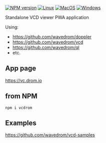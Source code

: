 [![NPM version](https://img.shields.io/npm/v/vcdrom.svg)](https://www.npmjs.org/package/vcdrom)
[![Linux](https://github.com/wavedrom/vcdrom/actions/workflows/linux.yml/badge.svg)](https://github.com/wavedrom/vcdrom/actions/workflows/linux.yml)
[![MacOS](https://github.com/wavedrom/vcdrom/actions/workflows/macos.yml/badge.svg)](https://github.com/wavedrom/vcdrom/actions/workflows/macos.yml)
[![Windows](https://github.com/wavedrom/vcdrom/actions/workflows/windows.yml/badge.svg)](https://github.com/wavedrom/vcdrom/actions/workflows/windows.yml)

Standalone VCD viewer PWA application

Using:
* https://github.com/wavedrom/doppler
* https://github.com/wavedrom/vcd
* https://github.com/wavedrom/ql
* etc.

## App page

https://vc.drom.io

## from NPM

`npm i vcdrom`

## Examples

https://github.com/wavedrom/vcd-samples
